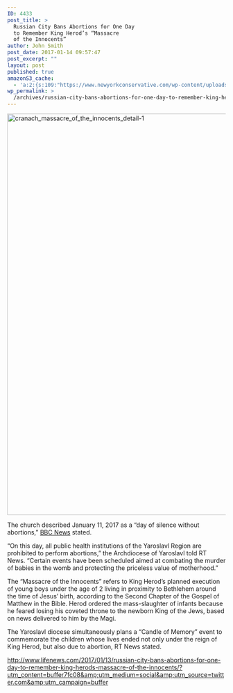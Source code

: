 ```yaml
---
ID: 4433
post_title: >
  Russian City Bans Abortions for One Day
  to Remember King Herod’s “Massacre
  of the Innocents”
author: John Smith
post_date: 2017-01-14 09:57:47
post_excerpt: ""
layout: post
published: true
amazonS3_cache:
  - 'a:2:{s:109:"https://www.newyorkconservative.com/wp-content/uploads/2017/01/Cranach_Massacre_of_the_Innocents_detail-1.jpg";i:4434;s:127:"https://s3.amazonaws.com/newyorkconservative/wp-content/uploads/2017/01/14095659/Cranach_Massacre_of_the_Innocents_detail-1.jpg";i:4434;}'
wp_permalink: >
  /archives/russian-city-bans-abortions-for-one-day-to-remember-king-herods-massacre-of-the-innocents/
---
```

<a href="https://www.newyorkconservative.com/wp-content/uploads/2017/01/Cranach_Massacre_of_the_Innocents_detail-1.jpg"><img class="alignnone size-full wp-image-4434" src="https://www.newyorkconservative.com/wp-content/uploads/2017/01/Cranach_Massacre_of_the_Innocents_detail-1.jpg" alt="cranach_massacre_of_the_innocents_detail-1" width="1161" height="924" /></a>

The church described January 11, 2017 as a “day of silence without abortions,” <a href="http://www.bbc.com/news/blogs-news-from-elsewhere-38583663">BBC News</a> stated.

“On this day, all public health institutions of the Yaroslavl Region are prohibited to perform abortions,” the Archdiocese of Yaroslavl told RT News. “Certain events have been scheduled aimed at combating the murder of babies in the womb and protecting the priceless value of motherhood.”

The “Massacre of the Innocents” refers to King Herod’s planned execution of young boys under the age of 2 living in proximity to Bethlehem around the time of Jesus’ birth, according to the Second Chapter of the Gospel of Matthew in the Bible. Herod ordered the mass-slaughter of infants because he feared losing his coveted throne to the newborn King of the Jews, based on news delivered to him by the Magi.

The Yaroslavl diocese simultaneously plans a “Candle of Memory” event to commemorate the children whose lives ended not only under the reign of King Herod, but also due to abortion, RT News stated.

<a href="http://www.lifenews.com/2017/01/13/russian-city-bans-abortions-for-one-day-to-remember-king-herods-massacre-of-the-innocents/?utm_content=buffer7fc08&amp;utm_medium=social&amp;utm_source=twitter.com&amp;utm_campaign=buffer">http://www.lifenews.com/2017/01/13/russian-city-bans-abortions-for-one-day-to-remember-king-herods-massacre-of-the-innocents/?utm_content=buffer7fc08&amp;utm_medium=social&amp;utm_source=twitter.com&amp;utm_campaign=buffer</a>